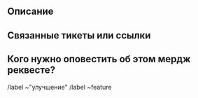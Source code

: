 ## Описание
<!-- Опишите что именно вы изменили -->

## Связанные тикеты или ссылки
<!-- Добавьте связанные ссылки или тикеты -->

## Кого нужно оповестить об этом мердж реквесте?
<!-- Добавьте людей @username, @username1, ... -->



/label ~"улучшение"
/label ~feature 
